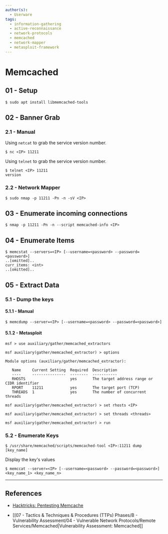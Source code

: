 ```yaml
---
author(s):
  - Userware
tags:
  - information-gathering
  - active-reconnaissance
  - network-protocols
  - memcached
  - network-mapper
  - metasploit-framework
---
```

# Memcached

## 01 - Setup

```
$ sudo apt install libmemcached-tools
```

## 02 - Banner Grab

### 2.1 - Manual

Using `netcat` to grab the service version number.

```
$ nc <IP> 11211
```

Using `telnet` to grab the service version number.

```
$ telnet <IP> 11211
version
```

### 2.2 - Network Mapper

```
$ sudo nmap -p 11211 -Pn -n -sV <IP>
```

## 03 - Enumerate incoming connections

```
$ nmap -p 11211 -Pn -n --script memcached-info <IP>
```

## 04 - Enumerate Items

```
$ memcstat --servers=<IP> [--username=<password> --password=<password>]
..[omitted]..
curr_items: <int>
..[omitted]..
```

## 05 - Extract Data

### 5.1 - Dump the keys

#### 5.1.1 - Manual

```
$ memcdump --server=<IP> [--username=<password> --password=<password>]
```

#### 5.1.2 - Metasploit

```
msf > use auxiliary/gather/memcached_extractors

msf auxiliary(gather/memcached_extractor) > options

Module options (auxiliary/gather/memcached_extractor):

   Name     Current Setting  Required  Description
   ----     ---------------  --------  -----------
   RHOSTS                    yes       The target address range or CIDR identifier
   RPORT    11211            yes       The target port (TCP)
   THREADS  1                yes       The number of concurrent threads

msf auxiliary(gather/memcached_extractor) > set rhosts <IP>

msf auxiliary(gather/memcached_extractor) > set threads <threads>

msf auxiliary(gather/memcached_extractor) > run
```

### 5.2 - Enumerate Keys

```
$ /usr/share/memcached/scripts/memcached-tool <IP>:11211 dump [key_name]
```

Display the key's values

```
$ memccat --server=<IP> [--username=<password> --password=<password>] <key_name_1> <key_name_n>
```

---
## References

- [Hacktricks: Pentesting Memcache](https://book.hacktricks.xyz/network-services-pentesting/11211-memcache)

- [[07 - Tactics & Techniques & Procedures (TTPs) Phases/B - Vulnerability Assessment/04 - Vulnerable Network Protocols/Remote Services/Memcached|Vulnerability Assessment: Memcached]]